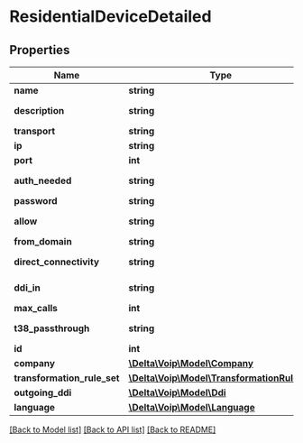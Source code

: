 # ResidentialDeviceDetailed

## Properties
Name | Type | Description | Notes
------------ | ------------- | ------------- | -------------
**name** | **string** |  | 
**description** | **string** |  | [default to '']
**transport** | **string** |  | [optional] 
**ip** | **string** |  | [optional] 
**port** | **int** |  | [optional] 
**auth_needed** | **string** |  | [default to 'yes']
**password** | **string** |  | [optional] 
**allow** | **string** |  | [default to 'alaw']
**from_domain** | **string** |  | [optional] 
**direct_connectivity** | **string** |  | [default to 'yes']
**ddi_in** | **string** |  | [default to 'yes']
**max_calls** | **int** |  | 
**t38_passthrough** | **string** |  | [default to 'no']
**id** | **int** |  | [optional] 
**company** | [**\Delta\Voip\Model\Company**](Company.md) |  | 
**transformation_rule_set** | [**\Delta\Voip\Model\TransformationRuleSet**](TransformationRuleSet.md) |  | [optional] 
**outgoing_ddi** | [**\Delta\Voip\Model\Ddi**](Ddi.md) |  | [optional] 
**language** | [**\Delta\Voip\Model\Language**](Language.md) |  | [optional] 

[[Back to Model list]](../README.md#documentation-for-models) [[Back to API list]](../README.md#documentation-for-api-endpoints) [[Back to README]](../README.md)


